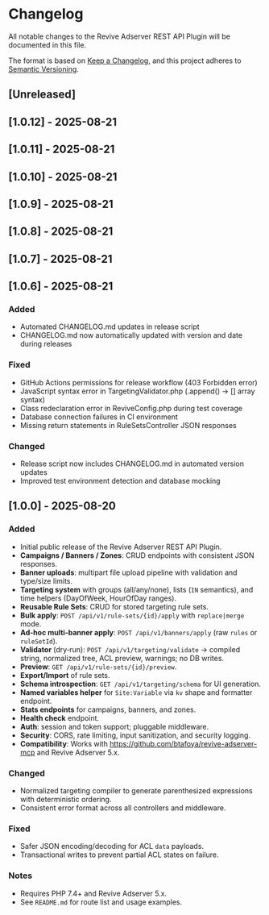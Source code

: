 # Changelog

All notable changes to the Revive Adserver REST API Plugin will be documented in this file.

The format is based on [Keep a Changelog](https://keepachangelog.com/en/1.0.0/),
and this project adheres to [Semantic Versioning](https://semver.org/spec/v2.0.0/).

## [Unreleased]

## [1.0.12] - 2025-08-21

## [1.0.11] - 2025-08-21

## [1.0.10] - 2025-08-21

## [1.0.9] - 2025-08-21

## [1.0.8] - 2025-08-21

## [1.0.7] - 2025-08-21

## [1.0.6] - 2025-08-21

### Added
- Automated CHANGELOG.md updates in release script
- CHANGELOG.md now automatically updated with version and date during releases

### Fixed
- GitHub Actions permissions for release workflow (403 Forbidden error)
- JavaScript syntax error in TargetingValidator.php (.append() → [] array syntax)
- Class redeclaration error in ReviveConfig.php during test coverage
- Database connection failures in CI environment
- Missing return statements in RuleSetsController JSON responses

### Changed
- Release script now includes CHANGELOG.md in automated version updates
- Improved test environment detection and database mocking

## [1.0.0] - 2025-08-20

### Added
- Initial public release of the Revive Adserver REST API Plugin.
- **Campaigns / Banners / Zones**: CRUD endpoints with consistent JSON responses.
- **Banner uploads**: multipart file upload pipeline with validation and type/size limits.
- **Targeting system** with groups (all/any/none), lists (`IN` semantics), and time helpers (DayOfWeek, HourOfDay ranges).
- **Reusable Rule Sets**: CRUD for stored targeting rule sets.
- **Bulk apply**: `POST /api/v1/rule-sets/{id}/apply` with `replace|merge` mode.
- **Ad‑hoc multi‑banner apply**: `POST /api/v1/banners/apply` (raw `rules` or `ruleSetId`). 
- **Validator** (dry‑run): `POST /api/v1/targeting/validate` → compiled string, normalized tree, ACL preview, warnings; no DB writes.
- **Preview**: `GET /api/v1/rule-sets/{id}/preview`.
- **Export/Import** of rule sets.
- **Schema introspection**: `GET /api/v1/targeting/schema` for UI generation.
- **Named variables helper** for `Site:Variable` via `kv` shape and formatter endpoint.
- **Stats endpoints** for campaigns, banners, and zones.
- **Health check** endpoint.
- **Auth**: session and token support; pluggable middleware.
- **Security**: CORS, rate limiting, input sanitization, and security logging.
- **Compatibility**: Works with https://github.com/btafoya/revive-adserver-mcp and Revive Adserver 5.x.

### Changed
- Normalized targeting compiler to generate parenthesized expressions with deterministic ordering.
- Consistent error format across all controllers and middleware.

### Fixed
- Safer JSON encoding/decoding for ACL `data` payloads.
- Transactional writes to prevent partial ACL states on failure.

### Notes
- Requires PHP 7.4+ and Revive Adserver 5.x.
- See `README.md` for route list and usage examples.
